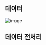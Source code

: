 ## 데이터

![image](https://user-images.githubusercontent.com/74644453/158055602-a2760ae7-a956-4989-9db6-83b81770e2f0.png)

## 데이터 전처리

